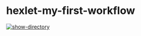 # hexlet-my-first-workflow
[![show-directory](https://github.com/Dicmen92/hexlet-my-first-workflow/actions/workflows/show-directory.yml/badge.svg)](https://github.com/Dicmen92/hexlet-my-first-workflow/actions/workflows/show-directory.yml)
